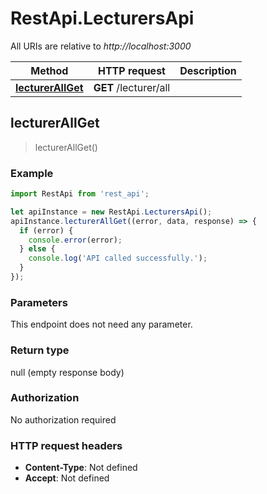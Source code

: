 # RestApi.LecturersApi

All URIs are relative to *http://localhost:3000*

Method | HTTP request | Description
------------- | ------------- | -------------
[**lecturerAllGet**](LecturersApi.md#lecturerAllGet) | **GET** /lecturer/all | 



## lecturerAllGet

> lecturerAllGet()



### Example

```javascript
import RestApi from 'rest_api';

let apiInstance = new RestApi.LecturersApi();
apiInstance.lecturerAllGet((error, data, response) => {
  if (error) {
    console.error(error);
  } else {
    console.log('API called successfully.');
  }
});
```

### Parameters

This endpoint does not need any parameter.

### Return type

null (empty response body)

### Authorization

No authorization required

### HTTP request headers

- **Content-Type**: Not defined
- **Accept**: Not defined

